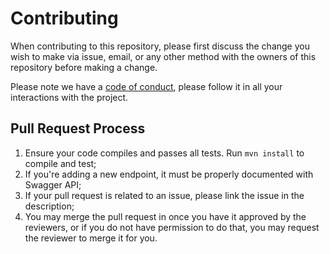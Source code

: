 # Contributing

When contributing to this repository, please first discuss the change you wish to make via issue, email, or any other method with the owners of this repository before making a change.

Please note we have a [code of conduct](https://github.com/fogbow/shibboleth-authentication-application/blob/master/CODE_OF_CONDUCT.md), please follow it in all your interactions with the project.

## Pull Request Process

1. Ensure your code compiles and passes all tests. Run `mvn install` to compile and test;
2. If you're adding a new endpoint, it must be properly documented with Swagger API;
3. If your pull request is related to an issue, please link the issue in the description;
4. You may merge the pull request in once you have it approved by the reviewers, or if you do not have permission to do that, you may request the reviewer to merge it for you.
